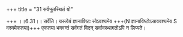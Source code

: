 +++
title = "31 सर्वभूतस्थितं यो"

+++
।।6.31।। सर्वेति। यस्त्वेवं ज्ञानाविष्टः सोऽवश्यमेव +++(N
ज्ञानाविष्टोऽसाववश्यमेव S वश्यमेकतया)+++ एकतया भगवन्तं सर्वगतं विदन्
सर्वावस्थागतोऽपि न लिप्यते।
